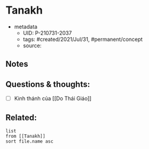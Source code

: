 # Tanakh

- metadata
	- UID: P-210731-2037
	- tags: #created/2021/Jul/31, #permanent/concept 
	- source: 

## Notes


## Questions & thoughts:
- [ ] Kinh thánh của [[Do Thái Giáo]]

## Related:
```dataview
list
from [[Tanakh]]
sort file.name asc
```